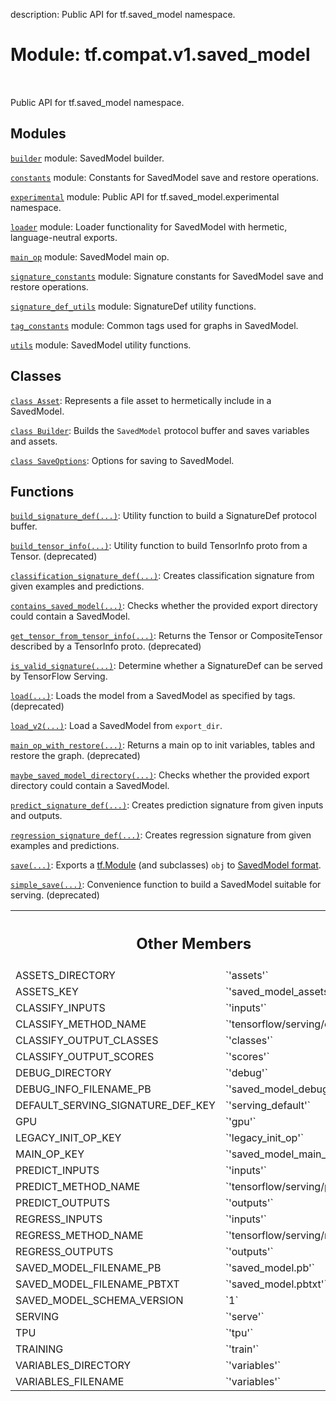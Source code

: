 description: Public API for tf.saved_model namespace.

<div itemscope itemtype="http://developers.google.com/ReferenceObject">
<meta itemprop="name" content="tf.compat.v1.saved_model" />
<meta itemprop="path" content="Stable" />
<meta itemprop="property" content="ASSETS_DIRECTORY"/>
<meta itemprop="property" content="ASSETS_KEY"/>
<meta itemprop="property" content="CLASSIFY_INPUTS"/>
<meta itemprop="property" content="CLASSIFY_METHOD_NAME"/>
<meta itemprop="property" content="CLASSIFY_OUTPUT_CLASSES"/>
<meta itemprop="property" content="CLASSIFY_OUTPUT_SCORES"/>
<meta itemprop="property" content="DEBUG_DIRECTORY"/>
<meta itemprop="property" content="DEBUG_INFO_FILENAME_PB"/>
<meta itemprop="property" content="DEFAULT_SERVING_SIGNATURE_DEF_KEY"/>
<meta itemprop="property" content="GPU"/>
<meta itemprop="property" content="LEGACY_INIT_OP_KEY"/>
<meta itemprop="property" content="MAIN_OP_KEY"/>
<meta itemprop="property" content="PREDICT_INPUTS"/>
<meta itemprop="property" content="PREDICT_METHOD_NAME"/>
<meta itemprop="property" content="PREDICT_OUTPUTS"/>
<meta itemprop="property" content="REGRESS_INPUTS"/>
<meta itemprop="property" content="REGRESS_METHOD_NAME"/>
<meta itemprop="property" content="REGRESS_OUTPUTS"/>
<meta itemprop="property" content="SAVED_MODEL_FILENAME_PB"/>
<meta itemprop="property" content="SAVED_MODEL_FILENAME_PBTXT"/>
<meta itemprop="property" content="SAVED_MODEL_SCHEMA_VERSION"/>
<meta itemprop="property" content="SERVING"/>
<meta itemprop="property" content="TPU"/>
<meta itemprop="property" content="TRAINING"/>
<meta itemprop="property" content="VARIABLES_DIRECTORY"/>
<meta itemprop="property" content="VARIABLES_FILENAME"/>
</div>

# Module: tf.compat.v1.saved_model

<!-- Insert buttons and diff -->

<table class="tfo-notebook-buttons tfo-api nocontent" align="left">

</table>



Public API for tf.saved_model namespace.



## Modules

[`builder`](../../../tf/compat/v1/saved_model/builder.md) module: SavedModel builder.

[`constants`](../../../tf/compat/v1/saved_model/constants.md) module: Constants for SavedModel save and restore operations.

[`experimental`](../../../tf/compat/v1/saved_model/experimental.md) module: Public API for tf.saved_model.experimental namespace.

[`loader`](../../../tf/compat/v1/saved_model/loader.md) module: Loader functionality for SavedModel with hermetic, language-neutral exports.

[`main_op`](../../../tf/compat/v1/saved_model/main_op.md) module: SavedModel main op.

[`signature_constants`](../../../tf/compat/v1/saved_model/signature_constants.md) module: Signature constants for SavedModel save and restore operations.

[`signature_def_utils`](../../../tf/compat/v1/saved_model/signature_def_utils.md) module: SignatureDef utility functions.

[`tag_constants`](../../../tf/compat/v1/saved_model/tag_constants.md) module: Common tags used for graphs in SavedModel.

[`utils`](../../../tf/compat/v1/saved_model/utils.md) module: SavedModel utility functions.

## Classes

[`class Asset`](../../../tf/saved_model/Asset.md): Represents a file asset to hermetically include in a SavedModel.

[`class Builder`](../../../tf/compat/v1/saved_model/Builder.md): Builds the `SavedModel` protocol buffer and saves variables and assets.

[`class SaveOptions`](../../../tf/saved_model/SaveOptions.md): Options for saving to SavedModel.

## Functions

[`build_signature_def(...)`](../../../tf/compat/v1/saved_model/build_signature_def.md): Utility function to build a SignatureDef protocol buffer.

[`build_tensor_info(...)`](../../../tf/compat/v1/saved_model/build_tensor_info.md): Utility function to build TensorInfo proto from a Tensor. (deprecated)

[`classification_signature_def(...)`](../../../tf/compat/v1/saved_model/classification_signature_def.md): Creates classification signature from given examples and predictions.

[`contains_saved_model(...)`](../../../tf/compat/v1/saved_model/contains_saved_model.md): Checks whether the provided export directory could contain a SavedModel.

[`get_tensor_from_tensor_info(...)`](../../../tf/compat/v1/saved_model/get_tensor_from_tensor_info.md): Returns the Tensor or CompositeTensor described by a TensorInfo proto. (deprecated)

[`is_valid_signature(...)`](../../../tf/compat/v1/saved_model/is_valid_signature.md): Determine whether a SignatureDef can be served by TensorFlow Serving.

[`load(...)`](../../../tf/compat/v1/saved_model/load.md): Loads the model from a SavedModel as specified by tags. (deprecated)

[`load_v2(...)`](../../../tf/saved_model/load.md): Load a SavedModel from `export_dir`.

[`main_op_with_restore(...)`](../../../tf/compat/v1/saved_model/main_op_with_restore.md): Returns a main op to init variables, tables and restore the graph. (deprecated)

[`maybe_saved_model_directory(...)`](../../../tf/compat/v1/saved_model/contains_saved_model.md): Checks whether the provided export directory could contain a SavedModel.

[`predict_signature_def(...)`](../../../tf/compat/v1/saved_model/predict_signature_def.md): Creates prediction signature from given inputs and outputs.

[`regression_signature_def(...)`](../../../tf/compat/v1/saved_model/regression_signature_def.md): Creates regression signature from given examples and predictions.

[`save(...)`](../../../tf/saved_model/save.md): Exports a [tf.Module](https://www.tensorflow.org/api_docs/python/tf/Module) (and subclasses) `obj` to [SavedModel format](https://www.tensorflow.org/guide/saved_model#the_savedmodel_format_on_disk).

[`simple_save(...)`](../../../tf/compat/v1/saved_model/simple_save.md): Convenience function to build a SavedModel suitable for serving. (deprecated)



<!-- Tabular view -->
 <table class="responsive fixed orange">
<colgroup><col width="214px"><col></colgroup>
<tr><th colspan="2"><h2 class="add-link">Other Members</h2></th></tr>

<tr>
<td>
ASSETS_DIRECTORY<a id="ASSETS_DIRECTORY"></a>
</td>
<td>
`'assets'`
</td>
</tr><tr>
<td>
ASSETS_KEY<a id="ASSETS_KEY"></a>
</td>
<td>
`'saved_model_assets'`
</td>
</tr><tr>
<td>
CLASSIFY_INPUTS<a id="CLASSIFY_INPUTS"></a>
</td>
<td>
`'inputs'`
</td>
</tr><tr>
<td>
CLASSIFY_METHOD_NAME<a id="CLASSIFY_METHOD_NAME"></a>
</td>
<td>
`'tensorflow/serving/classify'`
</td>
</tr><tr>
<td>
CLASSIFY_OUTPUT_CLASSES<a id="CLASSIFY_OUTPUT_CLASSES"></a>
</td>
<td>
`'classes'`
</td>
</tr><tr>
<td>
CLASSIFY_OUTPUT_SCORES<a id="CLASSIFY_OUTPUT_SCORES"></a>
</td>
<td>
`'scores'`
</td>
</tr><tr>
<td>
DEBUG_DIRECTORY<a id="DEBUG_DIRECTORY"></a>
</td>
<td>
`'debug'`
</td>
</tr><tr>
<td>
DEBUG_INFO_FILENAME_PB<a id="DEBUG_INFO_FILENAME_PB"></a>
</td>
<td>
`'saved_model_debug_info.pb'`
</td>
</tr><tr>
<td>
DEFAULT_SERVING_SIGNATURE_DEF_KEY<a id="DEFAULT_SERVING_SIGNATURE_DEF_KEY"></a>
</td>
<td>
`'serving_default'`
</td>
</tr><tr>
<td>
GPU<a id="GPU"></a>
</td>
<td>
`'gpu'`
</td>
</tr><tr>
<td>
LEGACY_INIT_OP_KEY<a id="LEGACY_INIT_OP_KEY"></a>
</td>
<td>
`'legacy_init_op'`
</td>
</tr><tr>
<td>
MAIN_OP_KEY<a id="MAIN_OP_KEY"></a>
</td>
<td>
`'saved_model_main_op'`
</td>
</tr><tr>
<td>
PREDICT_INPUTS<a id="PREDICT_INPUTS"></a>
</td>
<td>
`'inputs'`
</td>
</tr><tr>
<td>
PREDICT_METHOD_NAME<a id="PREDICT_METHOD_NAME"></a>
</td>
<td>
`'tensorflow/serving/predict'`
</td>
</tr><tr>
<td>
PREDICT_OUTPUTS<a id="PREDICT_OUTPUTS"></a>
</td>
<td>
`'outputs'`
</td>
</tr><tr>
<td>
REGRESS_INPUTS<a id="REGRESS_INPUTS"></a>
</td>
<td>
`'inputs'`
</td>
</tr><tr>
<td>
REGRESS_METHOD_NAME<a id="REGRESS_METHOD_NAME"></a>
</td>
<td>
`'tensorflow/serving/regress'`
</td>
</tr><tr>
<td>
REGRESS_OUTPUTS<a id="REGRESS_OUTPUTS"></a>
</td>
<td>
`'outputs'`
</td>
</tr><tr>
<td>
SAVED_MODEL_FILENAME_PB<a id="SAVED_MODEL_FILENAME_PB"></a>
</td>
<td>
`'saved_model.pb'`
</td>
</tr><tr>
<td>
SAVED_MODEL_FILENAME_PBTXT<a id="SAVED_MODEL_FILENAME_PBTXT"></a>
</td>
<td>
`'saved_model.pbtxt'`
</td>
</tr><tr>
<td>
SAVED_MODEL_SCHEMA_VERSION<a id="SAVED_MODEL_SCHEMA_VERSION"></a>
</td>
<td>
`1`
</td>
</tr><tr>
<td>
SERVING<a id="SERVING"></a>
</td>
<td>
`'serve'`
</td>
</tr><tr>
<td>
TPU<a id="TPU"></a>
</td>
<td>
`'tpu'`
</td>
</tr><tr>
<td>
TRAINING<a id="TRAINING"></a>
</td>
<td>
`'train'`
</td>
</tr><tr>
<td>
VARIABLES_DIRECTORY<a id="VARIABLES_DIRECTORY"></a>
</td>
<td>
`'variables'`
</td>
</tr><tr>
<td>
VARIABLES_FILENAME<a id="VARIABLES_FILENAME"></a>
</td>
<td>
`'variables'`
</td>
</tr>
</table>

